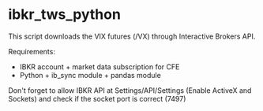 # ibkr_tws_python

This script downloads the VIX futures (/VX) through Interactive Brokers API. 

Requirements:
- IBKR account + market data subscription for CFE 
- Python + ib_sync module + pandas module

Don't forget to allow IBKR API at Settings/API/Settings (Enable ActiveX and Sockets) and check if the socket port is correct (7497)